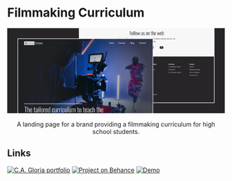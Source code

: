 # Filmmaking Curriculum

![Preview of the landing page](./thumbnail.png)

<p align="center">A landing page for a brand providing a filmmaking curriculum for high school students.</p>

## Links

[![C.A. Gloria portfolio](https://img.shields.io/badge/My_Portfolio-2a2c36?style=for-the-badge)](https://cagloria.webflow.io/)
[![Project on Behance](https://img.shields.io/badge/See_design_on_behance-1769FF?style=for-the-badge&logo=behance)](https://www.behance.net/gallery/192305587/Filmmaking-Curriculum-Landing-Page-Web-Design)
[![Demo](https://img.shields.io/badge/Demo-F7F7F7?style=for-the-badge)](https://cagloria.github.io/filmmaking-curriculum/)
